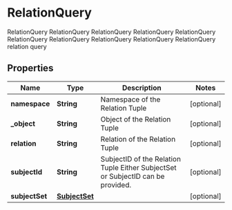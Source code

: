 

# RelationQuery

RelationQuery RelationQuery RelationQuery RelationQuery RelationQuery RelationQuery RelationQuery RelationQuery RelationQuery RelationQuery relation query

## Properties

Name | Type | Description | Notes
------------ | ------------- | ------------- | -------------
**namespace** | **String** | Namespace of the Relation Tuple |  [optional]
**_object** | **String** | Object of the Relation Tuple |  [optional]
**relation** | **String** | Relation of the Relation Tuple |  [optional]
**subjectId** | **String** | SubjectID of the Relation Tuple  Either SubjectSet or SubjectID can be provided. |  [optional]
**subjectSet** | [**SubjectSet**](SubjectSet.md) |  |  [optional]




